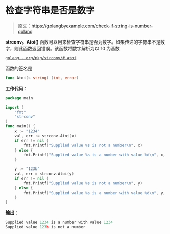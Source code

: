 # 检查字符串是否是数字

> 原文：<https://golangbyexample.com/check-if-string-is-number-golang>

**strconv。Atoi()** 函数可以用来检查字符串是否为数字。如果传递的字符串不是数字，则此函数返回错误。该函数将数字解析为以 10 为基数

[`golang . org/pkg/strconv/# atoi`](https://golang.org/pkg/strconv/#Atoi)

函数的签名是

```go
func Atoi(s string) (int, error)
```

**工作代码**：

```go
package main

import (
    "fmt"
    "strconv"
)
func main() {
    x := "1234"
    val, err := strconv.Atoi(x)
    if err != nil {
        fmt.Printf("Supplied value %s is not a number\n", x)
    } else {
        fmt.Printf("Supplied value %s is a number with value %d\n", x, val)
    }

    y := "123b"
    val, err = strconv.Atoi(y)
    if err != nil {
        fmt.Printf("Supplied value %s is not a number\n", y)
    } else {
        fmt.Printf("Supplied value %s is a number with value %d\n", y, val)
    }
}
```

**输出**：

```go
Supplied value 1234 is a number with value 1234
Supplied value 123b is not a number
```